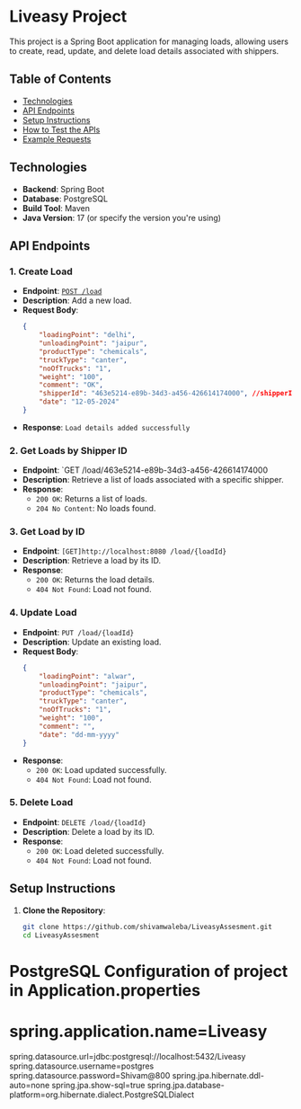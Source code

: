 # Liveasy Project

This project is a Spring Boot application for managing loads, allowing users to create, read, update, and delete load details associated with shippers.

## Table of Contents

- [Technologies](#technologies)
- [API Endpoints](#api-endpoints)
- [Setup Instructions](#setup-instructions)
- [How to Test the APIs](#how-to-test-the-apis)
- [Example Requests](#example-requests)

## Technologies

- **Backend**: Spring Boot
- **Database**: PostgreSQL
- **Build Tool**: Maven
- **Java Version**: 17 (or specify the version you're using)

## API Endpoints

### 1. Create Load

- **Endpoint**: [`POST /load`](http://localhost:8080/load)
- **Description**: Add a new load.
- **Request Body**:
    ```json
    {
        "loadingPoint": "delhi",
        "unloadingPoint": "jaipur",
        "productType": "chemicals",
        "truckType": "canter",
        "noOfTrucks": "1",
        "weight": "100",
        "comment": "OK",
        "shipperId": "463e5214-e89b-34d3-a456-426614174000", //shipperId will be in this format
        "date": "12-05-2024"
    }
    ```
- **Response**: `Load details added successfully`

### 2. Get Loads by Shipper ID

- **Endpoint**: `GET /load/463e5214-e89b-34d3-a456-426614174000
- **Description**: Retrieve a list of loads associated with a specific shipper.
- **Response**:
    - `200 OK`: Returns a list of loads.
    - `204 No Content`: No loads found.

### 3. Get Load by ID

- **Endpoint**: `[GET]http://localhost:8080 /load/{loadId}`
- **Description**: Retrieve a load by its ID.
- **Response**:
    - `200 OK`: Returns the load details.
    - `404 Not Found`: Load not found.

### 4. Update Load

- **Endpoint**: `PUT /load/{loadId}`
- **Description**: Update an existing load.
- **Request Body**:
    ```json
    {
        "loadingPoint": "alwar",
        "unloadingPoint": "jaipur",
        "productType": "chemicals",
        "truckType": "canter",
        "noOfTrucks": "1",
        "weight": "100",
        "comment": "",
        "date": "dd-mm-yyyy"
    }
    ```
- **Response**:
    - `200 OK`: Load updated successfully.
    - `404 Not Found`: Load not found.

### 5. Delete Load

- **Endpoint**: `DELETE /load/{loadId}`
- **Description**: Delete a load by its ID.
- **Response**:
    - `200 OK`: Load deleted successfully.
    - `404 Not Found`: Load not found.

## Setup Instructions

1. **Clone the Repository**:
   ```bash
   git clone https://github.com/shivamwaleba/LiveasyAssesment.git
   cd LiveasyAssesment


  # PostgreSQL Configuration of project in Application.properties

# spring.application.name=Liveasy
spring.datasource.url=jdbc:postgresql://localhost:5432/Liveasy
spring.datasource.username=postgres
spring.datasource.password=Shivam@800
spring.jpa.hibernate.ddl-auto=none
spring.jpa.show-sql=true
spring.jpa.database-platform=org.hibernate.dialect.PostgreSQLDialect



